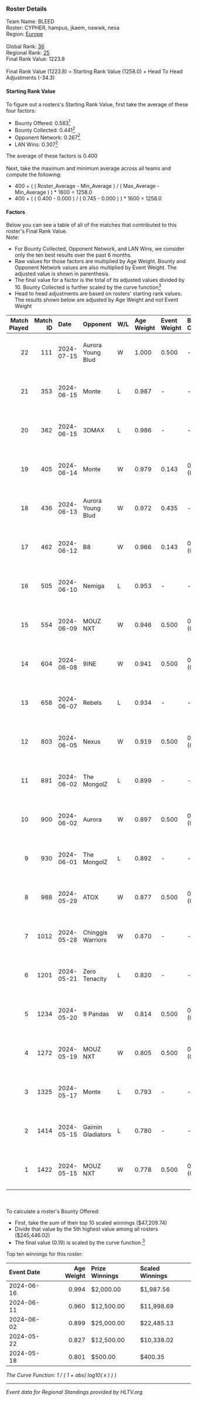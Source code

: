 ### Roster Details<br />
Team Name: BLEED<br />
Roster: CYPHER, hampus, jkaem, nawwk, nexa<br />
Region: [Europe]( ../standings_europe.md)<br />
<br />
Global Rank: [36](../standings_global.md)<br />
Regional Rank: [25]( ../standings_europe.md)<br />
Final Rank Value:  1223.8<br />
<br />
Final Rank Value (1223.8) = Starting Rank Value (1258.0) + Head To Head Adjustments (-34.3)<br />

#### Starting Rank Value<br />
To figure out a rosters's Starting Rank Value, first take the average of these four factors:<br />
- Bounty Offered: 0.583[<sup>1</sup>](#table2)
- Bounty Collected: 0.441[<sup>2</sup>](#table1)
- Opponent Network: 0.267[<sup>2</sup>](#table1)
- LAN Wins: 0.307[<sup>2</sup>](#table1)

The average of these factors is 0.400<br />
<br />
Next, take the maximum and minimum average across all teams and compute the following:<br />
- 400 + ( ( Roster_Average - Min_Average ) / ( Max_Average - Min_Average ) ) * 1600 = 1258.0
- 400 + ( ( 0.400 - 0.000 ) / ( 0.745 - 0.000 ) ) * 1600 = 1258.0


#### Factors<br />
Below you can see a table of all of the matches that contributed to this roster's Final Rank Value.<br />
Note:<br />

- For Bounty Collected, Opponent Network, and LAN Wins, we consider only the ten best results over the past 6 months.
- Raw values for those factors are multiplied by Age Weight. Bounty and Opponent Network values are also multiplied by Event Weight. The adjusted value is shown in parenthesis.
- The final value for a factor is the total of its adjusted values divided by 10. Bounty Collected is further scaled by the curve function[<sup>3</sup>](#curveFunction)
- Head to head adjustments are based on rosters' starting rank values. The results shown below are adjusted by Age Weight and not Event Weight
<span id="table1"></span><br />


| Match Played | Match ID | Date       | Opponent          | W/L | Age Weight | Event Weight | Bounty Collected | Opponent Network | LAN Wins  | H2H Adj. | Roster                              |
| -: | -: | :- | :- | :- | :- | :- | :- | :- | :- | -: | :- |
|           22 |      111 | 2024-07-15 | Aurora Young Blud | W   | 1.000      | 0.500        | -                | 0.388 (0.194)    | 0 (0.000) |     3.78 | CYPHER, hampus, jkaem, nawwk, nexa  |
|           21 |      353 | 2024-06-15 | Monte             | L   | 0.987      | -            | -                | -                | -         |   -22.51 | CYPHER, faveN, hampus, jkaem, nawwk |
|           20 |      362 | 2024-06-15 | 3DMAX             | L   | 0.986      | -            | -                | -                | -         |   -15.86 | CYPHER, faveN, hampus, jkaem, nawwk |
|           19 |      405 | 2024-06-14 | Monte             | W   | 0.979      | 0.143        | 0.099 (0.014)    | -                | 0 (0.000) |     7.52 | CYPHER, faveN, hampus, jkaem, nawwk |
|           18 |      436 | 2024-06-13 | Aurora Young Blud | W   | 0.972      | 0.435        | -                | 0.388 (0.164)    | 0 (0.000) |     2.70 | CYPHER, faveN, hampus, jkaem, nawwk |
|           17 |      462 | 2024-06-12 | B8                | W   | 0.966      | 0.143        | 0.246 (0.034)    | 1.000 (0.138)    | 0 (0.000) |    12.32 | CYPHER, faveN, hampus, jkaem, nawwk |
|           16 |      505 | 2024-06-10 | Nemiga            | L   | 0.953      | -            | -                | -                | -         |   -15.77 | CYPHER, faveN, hampus, jkaem, nawwk |
|           15 |      554 | 2024-06-09 | MOUZ NXT          | W   | 0.946      | 0.500        | 0.150 (0.071)    | 1.000 (0.473)    | 0 (0.000) |    10.53 | CYPHER, faveN, hampus, jkaem, nawwk |
|           14 |      604 | 2024-06-08 | 9INE              | W   | 0.941      | 0.500        | 0.010 (0.005)    | -                | 0 (0.000) |     2.78 | CYPHER, faveN, hampus, jkaem, nawwk |
|           13 |      658 | 2024-06-07 | Rebels            | L   | 0.934      | -            | -                | -                | -         |   -21.14 | CYPHER, faveN, hampus, jkaem, nawwk |
|           12 |      803 | 2024-06-05 | Nexus             | W   | 0.919      | 0.500        | 0.011 (0.005)    | 0.432 (0.198)    | 0 (0.000) |     1.93 | CYPHER, faveN, hampus, jkaem, nawwk |
|           11 |      891 | 2024-06-02 | The MongolZ       | L   | 0.899      | -            | -                | -                | -         |    -0.73 | CYPHER, faveN, hampus, jkaem, nawwk |
|           10 |      900 | 2024-06-02 | Aurora            | W   | 0.897      | 0.500        | 0.514 (0.231)    | 0.813 (0.365)    | 1 (0.897) |    23.64 | CYPHER, faveN, hampus, jkaem, nawwk |
|            9 |      930 | 2024-06-01 | The MongolZ       | L   | 0.892      | -            | -                | -                | -         |    -0.65 | CYPHER, faveN, hampus, jkaem, nawwk |
|            8 |      988 | 2024-05-29 | ATOX              | W   | 0.877      | 0.500        | 0.031 (0.014)    | 0.239 (0.105)    | 1 (0.877) |     5.09 | CYPHER, faveN, hampus, jkaem, nawwk |
|            7 |     1012 | 2024-05-28 | Chinggis Warriors | W   | 0.870      | -            | -                | -                | 1 (0.870) |     1.58 | CYPHER, faveN, hampus, jkaem, nawwk |
|            6 |     1201 | 2024-05-21 | Zero Tenacity     | L   | 0.820      | -            | -                | -                | -         |   -17.09 | CYPHER, faveN, hampus, jkaem, nawwk |
|            5 |     1234 | 2024-05-20 | 9 Pandas          | W   | 0.814      | 0.500        | 0.126 (0.051)    | 0.591 (0.240)    | -         |     8.57 | CYPHER, faveN, hampus, jkaem, nawwk |
|            4 |     1272 | 2024-05-19 | MOUZ NXT          | W   | 0.805      | 0.500        | 0.150 (0.060)    | 1.000 (0.402)    | -         |     8.26 | CYPHER, faveN, hampus, jkaem, nawwk |
|            3 |     1325 | 2024-05-17 | Monte             | L   | 0.793      | -            | -                | -                | -         |   -19.21 | CYPHER, faveN, hampus, jkaem, nawwk |
|            2 |     1414 | 2024-05-15 | Gaimin Gladiators | L   | 0.780      | -            | -                | -                | -         |   -16.94 | CYPHER, faveN, hampus, jkaem, nawwk |
|            1 |     1422 | 2024-05-15 | MOUZ NXT          | W   | 0.778      | 0.500        | 0.150 (0.058)    | 1.000 (0.389)    | -         |     6.94 | CYPHER, faveN, hampus, jkaem, nawwk |

<br />
<span id="table2"></span><br />
To calculate a roster's Bounty Offered:<br />

- First, take the sum of their top 10 scaled winnings ($47,209.74)
- Divide that value by the 5th highest value among all rosters ($245,446.02)
- The final value (0.19) is scaled by the curve function.[<sup>3</sup>](#curveFunction)

Top ten winnings for this roster:<br />

| Event Date | Age Weight | Prize Winnings | Scaled Winnings |
| :- | -: | :- | :- |
| 2024-06-16 |      0.994 | $2,000.00      | $1,987.56       |
| 2024-06-11 |      0.960 | $12,500.00     | $11,998.69      |
| 2024-06-02 |      0.899 | $25,000.00     | $22,485.13      |
| 2024-05-22 |      0.827 | $12,500.00     | $10,338.02      |
| 2024-05-18 |      0.801 | $500.00        | $400.35         |


<span id="curveFunction"></span>_The Curve Function: 1 / ( 1 + abs( log10( x ) ) )_<br />

---
_Event data for Regional Standings provided by HLTV.org_<br />

